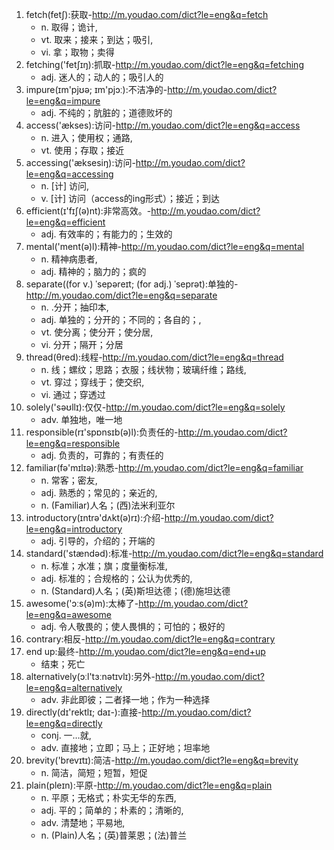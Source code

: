 1. fetch(fetʃ):获取-http://m.youdao.com/dict?le=eng&q=fetch
    - n. 取得；诡计,
    - vt. 取来；接来；到达；吸引,
    - vi. 拿；取物；卖得
2. fetching('fetʃɪŋ):抓取-http://m.youdao.com/dict?le=eng&q=fetching
    - adj. 迷人的；动人的；吸引人的
3. impure(ɪm'pjʊə; ɪm'pjɔː):不洁净的-http://m.youdao.com/dict?le=eng&q=impure
    - adj. 不纯的；肮脏的；道德败坏的
4. access('ækses):访问-http://m.youdao.com/dict?le=eng&q=access
    - n. 进入；使用权；通路,
    - vt. 使用；存取；接近
5. accessing('æksesiŋ):访问-http://m.youdao.com/dict?le=eng&q=accessing
    - n. [计] 访问,
    - v. [计] 访问（access的ing形式）；接近；到达
6. efficient(ɪ'fɪʃ(ə)nt):非常高效。-http://m.youdao.com/dict?le=eng&q=efficient
    - adj. 有效率的；有能力的；生效的
7. mental('ment(ə)l):精神-http://m.youdao.com/dict?le=eng&q=mental
    - n. 精神病患者,
    - adj. 精神的；脑力的；疯的
8. separate((for v.) ˈsepəreɪt; (for adj.) ˈseprət):单独的-http://m.youdao.com/dict?le=eng&q=separate
    - n. .分开；抽印本,
    - adj. 单独的；分开的；不同的；各自的；,
    - vt. 使分离；使分开；使分居,
    - vi. 分开；隔开；分居
9. thread(θred):线程-http://m.youdao.com/dict?le=eng&q=thread
    - n. 线；螺纹；思路；衣服；线状物；玻璃纤维；路线,
    - vt. 穿过；穿线于；使交织,
    - vi. 通过；穿透过
10. solely('səʊllɪ):仅仅-http://m.youdao.com/dict?le=eng&q=solely
    - adv. 单独地，唯一地
11. responsible(rɪ'spɒnsɪb(ə)l):负责任的-http://m.youdao.com/dict?le=eng&q=responsible
    - adj. 负责的，可靠的；有责任的
12. familiar(fə'mɪlɪə):熟悉-http://m.youdao.com/dict?le=eng&q=familiar
    - n. 常客；密友,
    - adj. 熟悉的；常见的；亲近的,
    - n. (Familiar)人名；(西)法米利亚尔
13. introductory(ɪntrə'dʌkt(ə)rɪ):介绍-http://m.youdao.com/dict?le=eng&q=introductory
    - adj. 引导的，介绍的；开端的
14. standard('stændəd):标准-http://m.youdao.com/dict?le=eng&q=standard
    - n. 标准；水准；旗；度量衡标准,
    - adj. 标准的；合规格的；公认为优秀的,
    - n. (Standard)人名；(英)斯坦达德；(德)施坦达德
15. awesome('ɔːs(ə)m):太棒了-http://m.youdao.com/dict?le=eng&q=awesome
    - adj. 令人敬畏的；使人畏惧的；可怕的；极好的
16. contrary:相反-http://m.youdao.com/dict?le=eng&q=contrary
17. end up:最终-http://m.youdao.com/dict?le=eng&q=end+up
    - 结束；死亡
18. alternatively(ɔːl'tɜːnətɪvlɪ):另外-http://m.youdao.com/dict?le=eng&q=alternatively
    - adv. 非此即彼；二者择一地；作为一种选择
19. directly(dɪ'rektlɪ; daɪ-):直接-http://m.youdao.com/dict?le=eng&q=directly
    - conj. 一…就,
    - adv. 直接地；立即；马上；正好地；坦率地
20. brevity('brevɪtɪ):简洁-http://m.youdao.com/dict?le=eng&q=brevity
    - n. 简洁，简短；短暂，短促
21. plain(pleɪn):平原-http://m.youdao.com/dict?le=eng&q=plain
    - n. 平原；无格式；朴实无华的东西,
    - adj. 平的；简单的；朴素的；清晰的,
    - adv. 清楚地；平易地,
    - n. (Plain)人名；(英)普莱恩；(法)普兰